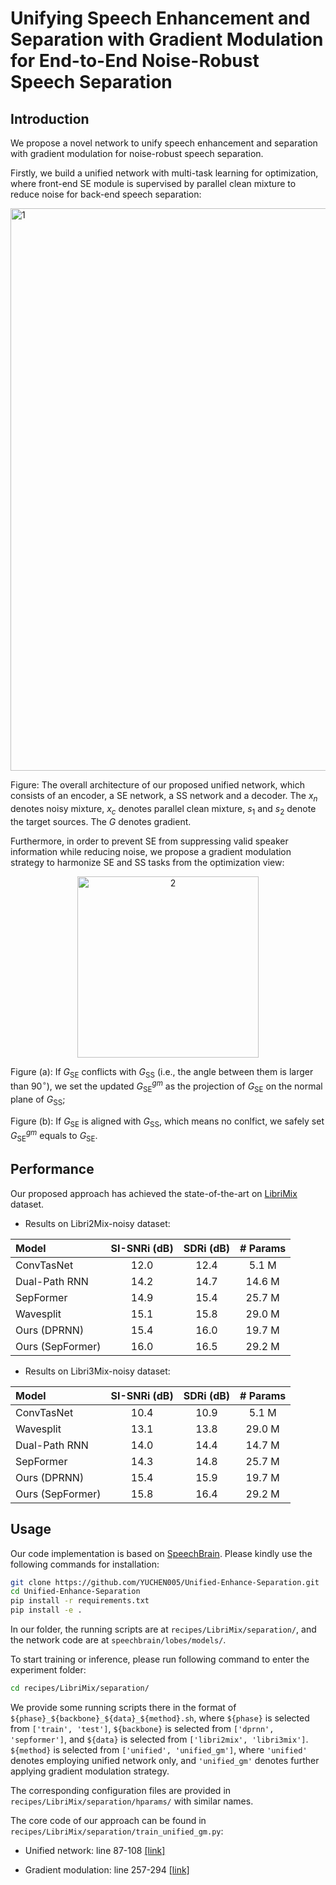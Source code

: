 # Unifying Speech Enhancement and Separation with Gradient Modulation for End-to-End Noise-Robust Speech Separation

## Introduction

We propose a novel network to unify speech enhancement and separation with gradient modulation for noise-robust speech separation.

Firstly, we build a unified network with multi-task learning for optimization, where front-end SE module is supervised by parallel clean mixture to reduce noise for back-end speech separation:

<img width="900" alt="1" src="https://user-images.githubusercontent.com/90536618/196723450-e190b120-101b-4107-afe3-e6a246dae9af.png">

Figure: The overall architecture of our proposed unified network, which consists of an encoder, a SE network, a SS network and a decoder. The $x_n$ denotes noisy mixture, $x_c$ denotes parallel clean mixture, $s_1$ and $s_2$ denote the target sources. The $G$ denotes gradient.

Furthermore, in order to prevent SE from suppressing valid speaker information while reducing noise, we propose a gradient modulation strategy to harmonize SE and SS tasks from the optimization view:

<div align=center>
<img width="290" alt="2" src="https://user-images.githubusercontent.com/90536618/196723812-da843f8e-faa5-4418-a313-d7f3887f5d34.png">
</div>

Figure (a): If $G_\text{SE}$ conflicts with $G_\text{SS}$ (i.e., the angle between them is larger than $90^\circ$), we set the updated $G_\text{SE}^{gm}$ as the projection of $G_\text{SE}$ on the normal plane of $G_\text{SS}$;

Figure (b): If $G_\text{SE}$ is aligned with $G_\text{SS}$, which means no conlfict, we safely set $G_\text{SE}^{gm}$ equals to $G_\text{SE}$.

## Performance

Our proposed approach has achieved the state-of-the-art on [LibriMix](https://github.com/JorisCos/LibriMix) dataset.

- Results on Libri2Mix-noisy dataset:

| Model        | SI-SNRi (dB)   | SDRi (dB)  | # Params  |
| :------------------ | :-----: | :-----: | :-----: |
| ConvTasNet          |  12.0   |  12.4   |  5.1 M  |
| Dual-Path RNN       |  14.2   |  14.7   |  14.6 M |
| SepFormer           |  14.9   |  15.4   |  25.7 M |
| Wavesplit           |  15.1   |  15.8   |  29.0 M |
| Ours (DPRNN)        |  15.4   |  16.0   |  19.7 M |
| Ours (SepFormer)    |  16.0   |  16.5   |  29.2 M |

- Results on Libri3Mix-noisy dataset:

| Model        | SI-SNRi (dB)   | SDRi (dB)  | # Params  |
| :------------------ | :-----: | :-----: | :-----: |
| ConvTasNet          |  10.4   |  10.9   |  5.1 M  |
| Wavesplit           |  13.1   |  13.8   |  29.0 M |
| Dual-Path RNN       |  14.0   |  14.4   |  14.7 M |
| SepFormer           |  14.3   |  14.8   |  25.7 M |
| Ours (DPRNN)        |  15.4   |  15.9   |  19.7 M |
| Ours (SepFormer)    |  15.8   |  16.4   |  29.2 M |

## Usage

Our code implementation is based on [SpeechBrain](https://github.com/speechbrain/speechbrain). Please kindly use the following commands for installation:
 ```bash
git clone https://github.com/YUCHEN005/Unified-Enhance-Separation.git
cd Unified-Enhance-Separation
pip install -r requirements.txt
pip install -e .
 ```

In our folder, the running scripts are at `recipes/LibriMix/separation/`, and the network code are at `speechbrain/lobes/models/`.

To start training or inference, please run following command to enter the experiment folder:

```bash
cd recipes/LibriMix/separation/
```

We provide some running scripts there in the format of `${phase}_${backbone}_${data}_${method}.sh`, where `${phase}` is selected from `['train', 'test']`, `${backbone}` is selected from `['dprnn', 'sepformer']`, and `${data}` is selected from `['libri2mix', 'libri3mix']`. `${method}` is selected from `['unified', 'unified_gm']`, where `'unified'` denotes employing unified network only, and `'unified_gm'` denotes further applying gradient modulation strategy.

The corresponding configuration files are provided in `recipes/LibriMix/separation/hparams/` with similar names.

The core code of our approach can be found in `recipes/LibriMix/separation/train_unified_gm.py`:

- Unified network: line 87-108 [[link]](https://github.com/YUCHEN005/Unified-Enhance-Separation/blob/master/recipes/LibriMix/separation/train_unified_gm.py#L87)

- Gradient modulation: line 257-294 [[link]](https://github.com/YUCHEN005/Unified-Enhance-Separation/blob/master/recipes/LibriMix/separation/train_unified_gm.py#L257)


